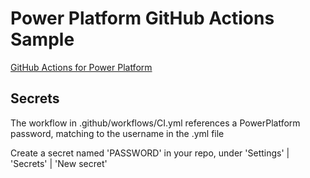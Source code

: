 # Power Platform GitHub Actions Sample

[GitHub Actions for Power Platform](https://github.com/microsoft/powerplatform-actions)

## Secrets

The workflow in .github/workflows/CI.yml references a PowerPlatform password, matching to the username in the .yml file

Create a secret named 'PASSWORD' in your repo, under 'Settings' | 'Secrets' | 'New secret'
